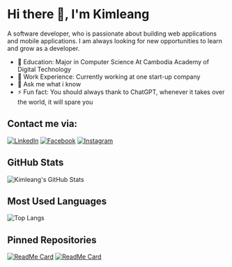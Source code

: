 # Hi there 👋, I'm Kimleang

A software developer, who is passionate about building web applications and mobile applications. I am always looking for new opportunities to learn and grow as a developer.

- 🏫 Education: Major in Computer Science At Cambodia Academy of Digital Technology
- 💼 Work Experience: Currently working at one start-up company
- 💬 Ask me what i know
- ⚡ Fun fact: You should always thank to ChatGPT, whenever it takes over the world, it will spare you



## Contact me via:
[![LinkedIn](https://img.shields.io/badge/LinkedIn-%230077B5.svg?style=for-the-badge&logo=LinkedIn&logoColor=white)](https://www.linkedin.com/in/john-kimleang-33382629a)
[![Facebook](https://img.shields.io/badge/Facebook-%231877F2.svg?style=for-the-badge&logo=Facebook&logoColor=white)](https://web.facebook.com/leang.bros.73)
[![Instagram](https://img.shields.io/badge/Telegram-%230077B5.svg?style=for-the-badge&logo=Telegram&logoColor=white)](https://t.me/kimm_leang)

## GitHub Stats
![Kimleang's GitHub Stats](https://github-readme-stats.vercel.app/api?username=kimmleang&show_icons=true&theme=radical)

## Most Used Languages
![Top Langs](https://github-readme-stats.vercel.app/api/top-langs/?username=kimmleang&layout=compact&theme=radical)

## Pinned Repositories
[![ReadMe Card](https://github-readme-stats.vercel.app/api/pin/?username=kimmleang&repo=repo1&theme=radical)](https://github.com/kimmleang/repo1)
[![ReadMe Card](https://github-readme-stats.vercel.app/api/pin/?username=kimmleang&repo=repo2&theme=radical)](https://github.com/kimmleang/repo2)
